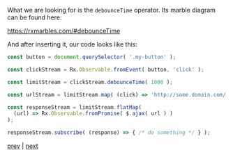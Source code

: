 
What we are looking for is the `debounceTime` operator. Its marble
diagram can be found here:

https://rxmarbles.com/#debounceTime

And after inserting it, our code looks like this:

```js
const button = document.querySelector( '.my-button' );

const clickStream = Rx.Observable.fromEvent( button, 'click' );

const limitStream = clickStream.debounceTime( 1000 );

const urlStream = limitStream.map( (click) => 'http://some.domain.com/' );

const responseStream = limitStream.flatMap(
  (url) => Rx.Observable.fromPromise( $.ajax( url ) )
);

responseStream.subscribe( (response) => { /* do something */ } );
```


[prev](16.md) | [next](18.md)